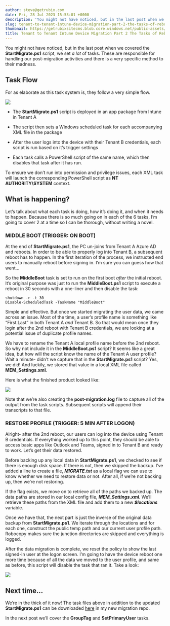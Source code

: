 ```yaml
---
author: steve@getrubix.com
date: Fri, 28 Jul 2023 15:53:01 +0000
description: 'You might not have noticed, but in the last post when we covered the StartMigrate.ps1 script, we set a lot of tasks. These are responsible for handling our post-migration activities and there is a very specific method to their madness. For as elaborate as this task system'
slug: tenant-to-tenant-intune-device-migration-part-2-the-tasks-of-rebooting-and-restoring
thumbnail: https://getrubixsitecms.blob.core.windows.net/public-assets/content/v1/thumbnails/tenant-to-tenant-intune-device-migration-part-2-the-tasks-of-rebooting-and-restoring_thumbnail.jpg
title: Tenant to Tenant Intune Device Migration Part 2 The Tasks of Rebooting and Restoring
---
```


You might not have noticed, but in the last post when we covered the **StartMigrate.ps1** script, we set _a lot_ of tasks. These are responsible for handling our post-migration activities and there is a very specific method to their madness.

Task Flow
---------

For as elaborate as this task system is, they follow a very simple flow.

![](https://getrubixsitecms.blob.core.windows.net/public-assets/content/v1/5dd365a31aa1fd743bc30b8e/d53da0b2-7c45-40f4-9137-98bef909a6e5/TaskFlow2.png)

-   The **StartMigrate.ps1** script is deployed in an app package from Intune in Tenant A
    
-   The script then sets a Windows scheduled task for each accompanying XML file in the package
    
-   After the user logs into the device with their Tenant B credentials, each script is run based on it’s trigger settings
    
-   Each task calls a PowerShell script of the same name, which then disables that task after it has run.
    

To ensure we don’t run into permission and privilege issues, each XML task will launch the corresponding PowerShell script as **NT AUTHORITY\\SYSTEM** context.

What is happening?
------------------

Let’s talk about what each task is doing, how it’s doing it, and when it needs to happen. Because there is so much going on in each of the 6 tasks, I’m going to cover 2 at a time so I can be thorough, without writing a novel.

### **MIDDLE BOOT (TRIGGER: ON BOOT)**

At the end of **StartMigrate.ps1**, the PC un-joins from Tenant A Azure AD and reboots. In order to be able to properly log into Tenant B, a subsequent reboot has to happen. In the first iteration of the process, we instructed end users to manually reboot before signing in. I’m sure you can guess how that went…

So the **MiddleBoot** task is set to run on the first boot _after_ the initial reboot. It’s original purpose was just to run the **MiddleBoot.ps1** script to execute a reboot in 30 seconds with a one-liner and then disable the task:

```
shutdown -r -t 30
Disable-ScheduledTask -TaskName "MiddleBoot"
```

Simple and effective. But once we started migrating the user data, we came across an issue. Most of the time, a user’s profile name is something like “First.Last” in both Tenant A _and_ Tenant B. So that would mean once they login after the 2nd reboot with Tenant B credentials, we are looking at a potential issue of duplicate profile names.

We have to rename the Tenant A local profile name before the 2nd reboot. So why not include it in the **MiddleBoot.ps1** script? It seems like a great idea, but how will the script know the name of the Tenant A user profile? Wait a minute- didn’t we capture that in the **StartMigrate.ps1** script? Yes, we did! And luckily, we stored that value in a local XML file called **MEM\_Settings.xml**.

Here is what the finished product looked like:

![](https://getrubixsitecms.blob.core.windows.net/public-assets/content/v1/5dd365a31aa1fd743bc30b8e/02728329-2590-4a71-b253-30d05ecc78bd/middleboot.png)

Note that we’re also creating the **post-migration.log** file to capture all of the output from the task scripts. Subsequent scripts will append their transcripts to that file.

### **RESTORE PROFILE (TRIGGER: 5 MIN AFTER LOGON)**

Alright- after the 2nd reboot, our users can log into the device using Tenant B credentials. If everything worked up to this point, they should be able to access basic apps like Outlook and Teams, signed in to Tenant B and ready to work. Let’s get their data restored.

Before backing up any local data in **StartMigrate.ps1**, we checked to see if there is enough disk space. If there is not, then we skipped the backup. I’ve added a line to create a file, **_MIGRATE.txt_** as a local flag we can use to know whether we need to restore data or not. After all, if we’re not backing up, then we’re not restoring.

If the flag exists, we move on to retrieve all of the paths we backed up. The data paths are stored in our local config file, **_MEM\_Settings.xml_**. We’ll retrieve these paths from the XML file and add them to a new **_$locations_** variable.

Once we have that, the next part is just the inverse of the original data backup from **StartMigrate.ps1**. We iterate through the locations and for each one, construct the public temp path and our current user profile path. Robocopy makes sure the junction directories are skipped and everything is logged.

After the data migration is complete, we reset the policy to show the last signed-in user at the logon screen. I’m going to have the device reboot one more time because of all the data we moved to the user profile, and same as before, this script will disable the task that ran it. Take a look:

![](https://getrubixsitecms.blob.core.windows.net/public-assets/content/v1/5dd365a31aa1fd743bc30b8e/476380e7-c39a-4a61-a0f5-042d9404483d/restore.png)

Next time…
----------

We’re in the thick of it now! The task files above in addition to the updated **StartMigrate.ps1** can be downloaded [here](https://github.com/stevecapacity/IntuneMigration) in my new migration repo.

In the next post we’ll cover the **GroupTag** and **SetPrimaryUser** tasks.